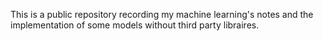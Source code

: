 This is a public repository recording my machine learning's notes and the implementation of some models without third party libraires.